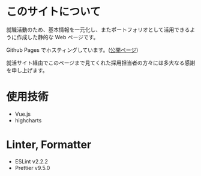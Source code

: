 # このサイトについて

就職活動のため、基本情報を一元化し、またポートフォリオとして活用できるように作成した静的な Web ページです。

Github Pages でホスティングしています。([公開ページ](https://mkamono.github.io/profile/))

就活サイト経由でこのページまで見てくれた採用担当者の方々には多大なる感謝を申し上げます。

# 使用技術

- Vue.js
- highcharts

# Linter, Formatter

- ESLint v2.2.2
- Prettier v9.5.0
